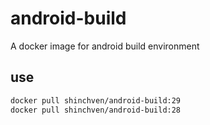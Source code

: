 # android-build

A docker image for android build environment

## use

```bash
docker pull shinchven/android-build:29
docker pull shinchven/android-build:28
```
